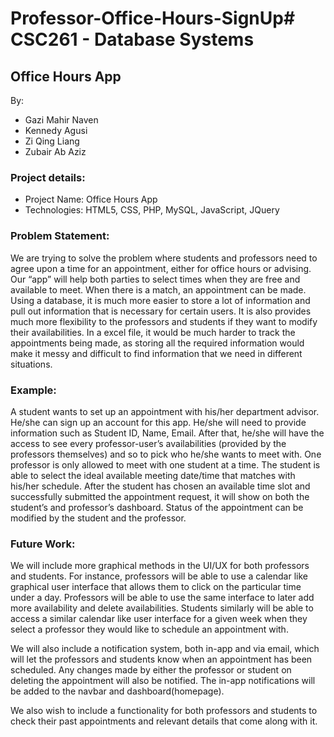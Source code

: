 # Professor-Office-Hours-SignUp# CSC261 - Database Systems

## Office Hours App

By:

*   Gazi Mahir Naven
*   Kennedy Agusi
*   Zi Qing Liang
*   Zubair Ab Aziz

### Project details:

*   Project Name: Office Hours App
*   Technologies: HTML5, CSS, PHP, MySQL, JavaScript, JQuery

### Problem Statement:

We are trying to solve the problem where students and professors need to agree upon a time for an appointment, either for office hours or advising. Our “app” will help both parties to select times when they are free and available to meet. When there is a match, an appointment can be made. Using a database, it is much more easier to store a lot of information and pull out information that is necessary for certain users. It is also provides much more flexibility to the professors and students if they want to modify their availabilities. In a excel file, it would be much harder to track the appointments being made, as storing all the required information would make it messy and difficult to find information that we need in different situations.

### Example:

A student wants to set up an appointment with his/her department advisor. He/she can sign up an account for this app. He/she will need to provide information such as Student ID, Name, Email. After that, he/she will have the access to see every professor-user’s availabilities (provided by the professors themselves) and so to pick who he/she wants to meet with. One professor is only allowed to meet with one student at a time. The student is able to select the ideal available meeting date/time that matches with his/her schedule. After the student has chosen an available time slot and successfully submitted the appointment request, it will show on both the student’s and professor’s dashboard. Status of the appointment can be modified by the student and the professor.

### Future Work:

We will include more graphical methods in the UI/UX for both professors and students. For instance, professors will be able to use a calendar like graphical user interface that allows them to click on the particular time under a day. Professors will be able to use the same interface to later add more availability and delete availabilities. Students similarly will be able to access a similar calendar like user interface for a given week when they select a professor they would like to schedule an appointment with.

We will also include a notification system, both in-app and via email, which will let the professors and students know when an appointment has been scheduled. Any changes made by either the professor or student on deleting the appointment will also be notified. The in-app notifications will be added to the navbar and dashboard(homepage).

We also wish to include a functionality for both professors and students to check their past appointments and relevant details that come along with it.
